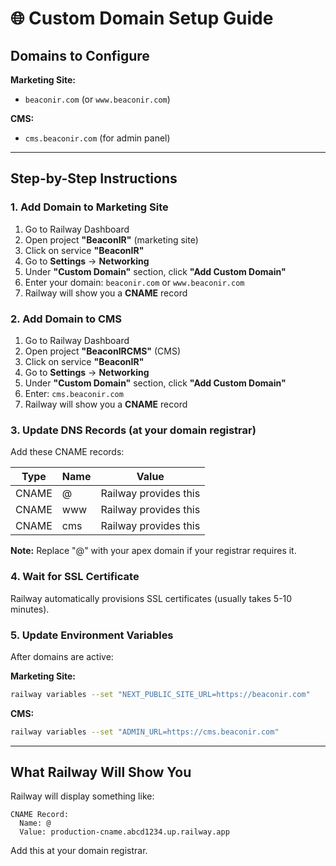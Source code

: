 # 🌐 Custom Domain Setup Guide

## Domains to Configure

**Marketing Site:**
- `beaconir.com` (or `www.beaconir.com`)

**CMS:**
- `cms.beaconir.com` (for admin panel)

---

## Step-by-Step Instructions

### 1. Add Domain to Marketing Site

1. Go to Railway Dashboard
2. Open project **"BeaconIR"** (marketing site)
3. Click on service **"BeaconIR"**
4. Go to **Settings** → **Networking**
5. Under **"Custom Domain"** section, click **"Add Custom Domain"**
6. Enter your domain: `beaconir.com` or `www.beaconir.com`
7. Railway will show you a **CNAME** record

### 2. Add Domain to CMS

1. Go to Railway Dashboard
2. Open project **"BeaconIRCMS"** (CMS)
3. Click on service **"BeaconIR"**
4. Go to **Settings** → **Networking**
5. Under **"Custom Domain"** section, click **"Add Custom Domain"**
6. Enter: `cms.beaconir.com`
7. Railway will show you a **CNAME** record

### 3. Update DNS Records (at your domain registrar)

Add these CNAME records:

| Type  | Name  | Value |
|-------|-------|-------|
| CNAME | @      | Railway provides this |
| CNAME | www    | Railway provides this |
| CNAME | cms    | Railway provides this |

**Note:** Replace "@" with your apex domain if your registrar requires it.

### 4. Wait for SSL Certificate

Railway automatically provisions SSL certificates (usually takes 5-10 minutes).

### 5. Update Environment Variables

After domains are active:

**Marketing Site:**
```bash
railway variables --set "NEXT_PUBLIC_SITE_URL=https://beaconir.com"
```

**CMS:**
```bash
railway variables --set "ADMIN_URL=https://cms.beaconir.com"
```

---

## What Railway Will Show You

Railway will display something like:
```
CNAME Record:
  Name: @
  Value: production-cname.abcd1234.up.railway.app
```

Add this at your domain registrar.

